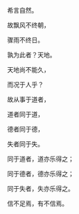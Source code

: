 希言自然。

故飘风不终朝，

骤雨不终日。

孰为此者？天地。

天地尚不能久，

而况于人乎？

故从事于道者，

道者同于道，

德者同于德，

失者同于失。

同于道者，道亦乐得之；

同于德者，德亦乐得之；

同于失者，失亦乐得之。

信不足焉，有不信焉。
